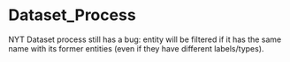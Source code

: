 # Dataset_Process
NYT Dataset process still has a bug: entity will be filtered if it has the same name with its former entities (even if they have different labels/types).
